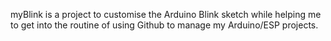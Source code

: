 myBlink is a project to customise the Arduino Blink sketch while helping me to get into the routine of using Github to manage my Arduino/ESP projects.
